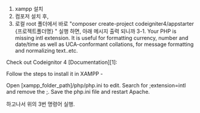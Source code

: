 1. xampp 설치
2. 컴포저 설치 후,
3. 로컬 root 폴더에서 바로  "composer create-project codeigniter4/appstarter {프로젝트폴더명} " 실행 하면, 아래 메시지 출력 되니까
3-1. Your PHP is missing intl extension. It is useful for formatting currency, number and date/time as well as UCA-conformant collations, for message formatting and normalizing text..etc.

Check out Codeignitor 4 [Documentation][1]:

Follow the steps to install it in XAMPP -

Open [xampp_folder_path]/php/php.ini to edit.
Search for ;extension=intl and remove the ;.
Save the php.ini file and restart Apache.

하고나서 위의 3번 명령어 실행. 